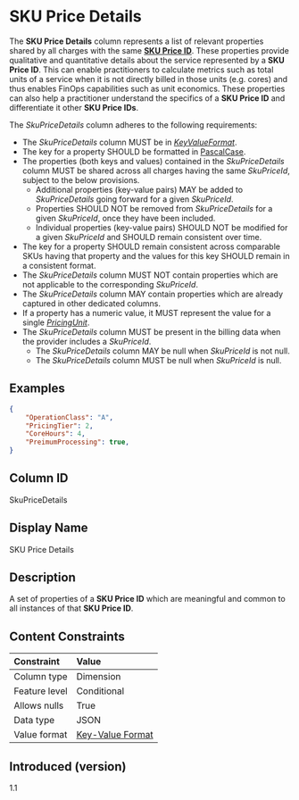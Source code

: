 # SKU Price Details

The **SKU Price Details** column represents a list of relevant properties shared by all charges with the same [**SKU Price ID**](#skupriceid). These properties provide qualitative and quantitative details about the service represented by a **SKU Price ID**. This can enable practitioners to calculate metrics such as total units of a service when it is not directly billed in those units (e.g. cores) and thus enables FinOps capabilities such as unit economics. These properties can also help a practitioner understand the specifics of a **SKU Price ID** and differentiate it other **SKU Price IDs**.

The *SkuPriceDetails* column adheres to the following requirements:

* The *SkuPriceDetails* column MUST be in [*KeyValueFormat*](#key-valueformat).
* The key for a property SHOULD be formatted in [PascalCase](#glossary:pascalcase).
* The properties (both keys and values) contained in the *SkuPriceDetails* column MUST be shared across all charges having the same *SkuPriceId*, subject to the below provisions.
  * Additional properties (key-value pairs) MAY be added to *SkuPriceDetails* going forward for a given *SkuPriceId*.
  * Properties SHOULD NOT be removed from *SkuPriceDetails* for a given *SkuPriceId*, once they have been included.
  * Individual properties (key-value pairs) SHOULD NOT be modified for a given *SkuPriceId* and SHOULD remain consistent over time.
* The key for a property SHOULD remain consistent across comparable SKUs having that property and the values for this key SHOULD remain in a consistent format.
* The *SkuPriceDetails* column MUST NOT contain properties which are not applicable to the corresponding *SkuPriceId*.
* The *SkuPriceDetails* column MAY contain properties which are already captured in other dedicated columns.
* If a property has a numeric value, it MUST represent the value for a single [*PricingUnit*](#pricingunit).
* The *SkuPriceDetails* column MUST be present in the billing data when the provider includes a *SkuPriceId*.
  * The *SkuPriceDetails* column MAY be null when *SkuPriceId* is not null.
  * The *SkuPriceDetails* column MUST be null when *SkuPriceId* is null.

## Examples

```json
{
    "OperationClass": "A",
    "PricingTier": 2,
    "CoreHours": 4,
    "PreimumProcessing": true,
}
```

## Column ID

SkuPriceDetails

## Display Name

SKU Price Details

## Description

A set of properties of a **SKU Price ID** which are meaningful and common to all instances of that **SKU Price ID**.

## Content Constraints

|    Constraint   |      Value       |
|:----------------|:-----------------|
| Column type     | Dimension        |
| Feature level   | Conditional      |
| Allows nulls    | True             |
| Data type       | JSON             |
| Value format    | [Key-Value Format](#key-valueformat) |

## Introduced (version)

1.1
